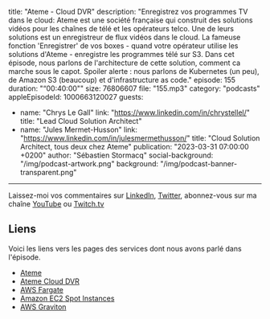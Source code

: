 title: "Ateme - Cloud DVR"
description: "Enregistrez vos programmes TV dans le cloud: Ateme est une société française qui construit des solutions vidéos pour les chaînes de télé et les opérateurs telco. Une de leurs solutions est un enregistreur de flux vidéos dans le cloud. La fameuse fonction 'Enregistrer' de vos boxes - quand votre opérateur utilise les solutions d'Ateme - enregistre les programmes télé sur S3. Dans cet épisode, nous parlons de l'architecture de cette solution, comment ca marche sous le capot. Spoiler alerte : nous parlons de Kubernetes (un peu), de Amazon S3 (beaucoup) et d'infrastructure as code."
episode: 155
duration: "“00:40:00\""
size: 76806607
file: "155.mp3"
category: "podcasts"
appleEpisodeId: 1000663120027
guests:
  - name: "Chrys Le Gall"
    link: "https://www.linkedin.com/in/chrystellel/"
    title: "Lead Cloud Solution Architect"
  - name: "Jules Mermet-Husson"
    link: "https://www.linkedin.com/in/julesmermethusson/"
    title: "Cloud Solution Architect, tous deux chez Ateme"
publication: "2023-03-31 07:00:00 +0200"
author: "Sébastien Stormacq"
social-background: "/img/podcast-artwork.png"
background: "/img/podcast-banner-transparent.png"
---

Laissez-moi vos commentaires sur [LinkedIn](https://www.linkedin.com/in/sebastienstormacq/), [Twitter](https://twitter.com/sebsto), abonnez-vous sur ma chaîne [YouTube](https://www.youtube.com/sebsto) ou [Twitch.tv](https://www.twitch.tv/sebAWS)

## Liens

Voici les liens vers les pages des services dont nous avons parlé dans l'épisode.

- [Ateme](https://www.ateme.com/)
- [Ateme Cloud DVR](https://www.ateme.com/how-we-help-cloud-dvr-solutions/)
- [AWS Fargate](https://aws.amazon.com/fargate/getting-started/?nc=sn&loc=3)
- [Amazon EC2 Spot Instances](https://aws.amazon.com/ec2/spot/getting-started/)
- [AWS Graviton](https://aws.amazon.com/ec2/graviton/)
